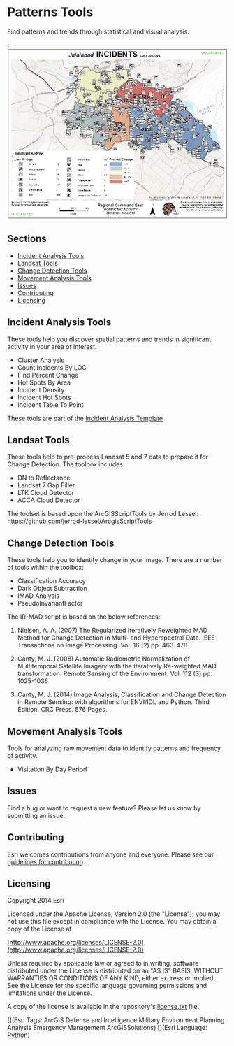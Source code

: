 # Patterns Tools

Find patterns and trends through statistical and visual analysis.

;![Image of repository-template](patterns_screenshot.jpg)

## Sections

* [Incident Analysis Tools](#incident-analysis-tools)
* [Landsat Tools](#landsat-tools)
* [Change Detection Tools](#change-detection-tools)
* [Movement Analysis Tools](#movement-analysis-tools)
* [Issues](#issues)
* [Contributing](#contributing)
* [Licensing](#licensing)

## Incident Analysis Tools

These tools help you discover spatial patterns and trends in significant activity in your area of interest.

* Cluster Analysis
* Count Incidents By LOC
* Find Percent Change
* Hot Spots By Area
* Incident Density
* Incident Hot Spots
* Incident Table To Point

These tools are part of the [Incident Analysis Template](http://www.arcgis.com/home/item.html?id=fd6e2c3272c14826b9781e93580dacfe)

## Landsat Tools
These tools help to pre-process Landsat 5 and 7 data to prepare it for Change Detection. The toolbox includes:

* DN to Reflectance
* Landsat 7 Gap Filler
* LTK Cloud Detector
* ACCA Cloud Detector 

The toolset is based upon the ArcGISScriptTools by Jerrod Lessel: https://github.com/jerrod-lessel/ArcgisScriptTools

## Change Detection Tools

These tools help you to identify change in your image. There are a number of tools within the toolbox:

* Classification Accuracy
* Dark Object Subtraction
* IMAD Analysis
* PseudoInvariantFactor

The IR-MAD script is based on the below references: 

1. Nielsen, A. A. (2007) The Regularized Iteratively Reweighted MAD Method for Change Detection in Multi- and Hyperspectral Data. IEEE Transactions on Image Processing. Vol. 16 (2) pp. 463-478

2. Canty, M. J. (2008) Automatic Radiometric Normalization of Multitemporal Satellite Imagery with the Iteratively Re-weighted MAD transformation. Remote Sensing of the Environment. Vol. 112 (3) pp. 1025-1036

3.  Canty, M. J. (2014) Image Analysis, Classification and Change Detection in Remote Sensing: with algorithms for ENVI/IDL and Python. Third Edition. CRC Press. 576 Pages.

## Movement Analysis Tools

Tools for analyzing raw movement data to identify patterns and frequency of activity.

* Visitation By Day Period

## Issues

Find a bug or want to request a new feature?  Please let us know by submitting an issue.

## Contributing

Esri welcomes contributions from anyone and everyone. Please see our [guidelines for contributing](https://github.com/esri/contributing).

## Licensing

Copyright 2014 Esri

Licensed under the Apache License, Version 2.0 (the "License");
you may not use this file except in compliance with the License.
You may obtain a copy of the License at

   [http://www.apache.org/licenses/LICENSE-2.0](http://www.apache.org/licenses/LICENSE-2.0)

Unless required by applicable law or agreed to in writing, software
distributed under the License is distributed on an "AS IS" BASIS,
WITHOUT WARRANTIES OR CONDITIONS OF ANY KIND, either express or implied.
See the License for the specific language governing permissions and
limitations under the License.

A copy of the license is available in the repository's
[license.txt](license.txt) file.

[](Esri Tags: ArcGIS Defense and Intelligence Military Environment Planning Analysis Emergency Management ArcGISSolutions)
[](Esri Language: Python)
